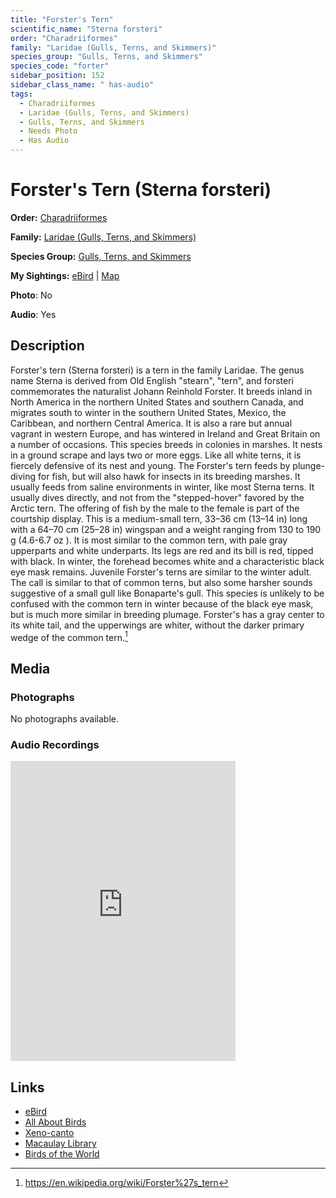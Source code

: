 ```yaml
---
title: "Forster's Tern"
scientific_name: "Sterna forsteri"
order: "Charadriiformes"
family: "Laridae (Gulls, Terns, and Skimmers)"
species_group: "Gulls, Terns, and Skimmers"
species_code: "forter"
sidebar_position: 152
sidebar_class_name: " has-audio"
tags: 
  - Charadriiformes
  - Laridae (Gulls, Terns, and Skimmers)
  - Gulls, Terns, and Skimmers
  - Needs Photo
  - Has Audio
---
```


# Forster's Tern (Sterna forsteri)

**Order:** [Charadriiformes](/tags/charadriiformes)

**Family:** [Laridae (Gulls, Terns, and Skimmers)](/tags/laridae-gulls-terns-and-skimmers)

**Species Group:** [Gulls, Terns, and Skimmers](/tags/gulls-terns-and-skimmers)

**My Sightings:** [eBird](https://ebird.org/lifelist?r=world&time=life&spp=forter) | [Map](/map?species_code=forter)

**Photo**: No 

**Audio**: Yes

## Description
Forster's tern (Sterna forsteri) is a tern in the family Laridae. The genus name Sterna is derived from Old English "stearn", "tern", and forsteri commemorates the naturalist Johann Reinhold Forster.
It breeds inland in North America in the northern United States and southern Canada, and migrates south to winter in the southern United States, Mexico, the Caribbean, and northern Central America. It is also a rare but annual vagrant in western Europe, and has wintered in Ireland and Great Britain on a number of occasions.
This species breeds in colonies in marshes. It nests in a ground scrape and lays two or more eggs. Like all white terns, it is fiercely defensive of its nest and young.
The Forster's tern feeds by plunge-diving for fish, but will also hawk for insects in its breeding marshes. It usually feeds from saline environments in winter, like most Sterna terns. It usually dives directly, and not from the "stepped-hover" favored by the Arctic tern. The offering of fish by the male to the female is part of the courtship display.
This is a medium-small tern, 33–36 cm (13–14 in) long with a 64–70 cm (25–28 in) wingspan and a weight ranging from 130 to 190 g (4.6-6.7 oz ). It is most similar to the common tern, with pale gray upperparts and white underparts. Its legs are red and its bill is red, tipped with black. In winter, the forehead becomes white and a characteristic black eye mask remains. Juvenile Forster's terns are similar to the winter adult. The call is similar to that of common terns, but also some harsher sounds suggestive of a small gull like Bonaparte's gull.
This species is unlikely to be confused with the common tern in winter because of the black eye mask, but is much more similar in breeding plumage. Forster's has a gray center to its white tail, and the upperwings are whiter, without the darker primary wedge of the common tern.[^1]

[^1]: https://en.wikipedia.org/wiki/Forster%27s_tern

## Media
### Photographs
No photographs available.

### Audio Recordings
<iframe src="https://macaulaylibrary.org/asset/626684646/embed" width="360" height="480" frameborder="0" allowfullscreen></iframe>

## Links
* [eBird](https://ebird.org/species/forter) 
* [All About Birds](https://www.allaboutbirds.org/guide/forter) 
* [Xeno-canto](https://www.xeno-canto.org/species/sterna-forsteri) 
* [Macaulay Library](https://search.macaulaylibrary.org/catalog?taxonCode=forter&sort=rating_rank_desc)
* [Birds of the World](https://birdsoftheworld.org/bow/species/forter)
